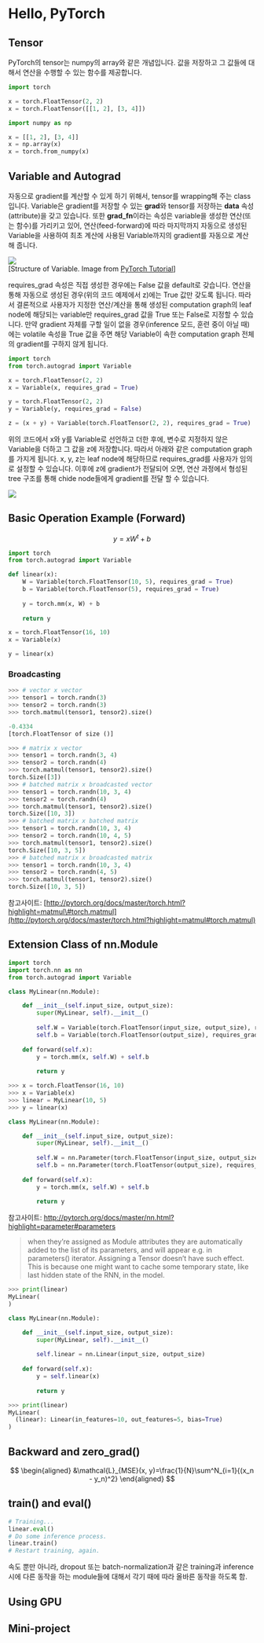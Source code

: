# Hello, PyTorch

## Tensor

PyTorch의 tensor는 numpy의 array와 같은 개념입니다. 값을 저장하고 그 값들에 대해서 연산을 수행할 수 있는 함수를 제공합니다.

```python
import torch

x = torch.FloatTensor(2, 2)
x = torch.FloatTensor([[1, 2], [3, 4]])

import numpy as np

x = [[1, 2], [3, 4]]
x = np.array(x)
x = torch.from_numpy(x)
```

## Variable and Autograd

자동으로 gradient를 계산할 수 있게 하기 위해서, tensor를 wrapping해 주는 class입니다. Variable은 gradient를 저장할 수 있는 **grad**와 tensor를 저장하는 **data** 속성\(attribute\)을 갖고 있습니다. 또한 **grad\_fn**이라는 속성은 variable을 생성한 연산\(또는 함수\)를 가리키고 있어, 연산\(feed-forward\)에 따라 마지막까지 자동으로 생성된 Variable을 사용하여 최초 계산에 사용된 Variable까지의 gradient를 자동으로 계산 해 줍니다.

![](http://pytorch.org/tutorials/_images/Variable.png)  
\[Structure of Variable. Image from [PyTorch Tutorial](http://pytorch.org/tutorials/beginner/deep_learning_60min_blitz.html)\]

requires\_grad 속성은 직접 생성한 경우에는 False 값을 default로 갖습니다. 연산을 통해 자동으로 생성된 경우\(위의 코드 예제에서 z\)에는 True 값만 갖도록 됩니다. 따라서 결론적으로 사용자가 지정한 연산/계산을 통해 생성된 computation graph의 leaf node에 해당되는 variable만 requires\_grad 값을 True 또는 False로 지정할 수 있습니다. 만약 gradient 자체를 구할 일이 없을 경우\(inference 모드, 훈련 중이 아닐 때\)에는 volatile 속성을 True 값을 주면 해당 Variable이 속한 computation graph 전체의 gradient를 구하지 않게 됩니다.

```python
import torch
from torch.autograd import Variable

x = torch.FloatTensor(2, 2)
x = Variable(x, requires_grad = True)

y = torch.FloatTensor(2, 2)
y = Variable(y, requires_grad = False)

z = (x + y) + Variable(torch.FloatTensor(2, 2), requires_grad = True)
```

위의 코드에서 x와 y를 Variable로 선언하고 더한 후에, 변수로 지정하지 않은 Variable을 더하고 그 값을 z에 저장합니다. 따라서 아래와 같은 computation graph를 가지게 됩니다. x, y, z는 leaf node에 해당하므로 requires_grad를 사용자가 임의로 설정할 수 있습니다. 이후에 z에 gradient가 전달되어 오면, 연산 과정에서 형성된 tree 구조를 통해 chide node들에게 gradient를 전달 할 수 있습니다.

![](/assets/pytorch-intro-xyz-graph.png)

## Basic Operation Example \(Forward\)

$$
y = xW^t + b
$$

```python
import torch
from torch.autograd import Variable

def linear(x):
    W = Variable(torch.FloatTensor(10, 5), requires_grad = True)
    b = Variable(torch.FloatTensor(5), requires_grad = True)
    
    y = torch.mm(x, W) + b
    
    return y

x = torch.FloatTensor(16, 10)
x = Variable(x)

y = linear(x)
```

### Broadcasting

```python
>>> # vector x vector
>>> tensor1 = torch.randn(3)
>>> tensor2 = torch.randn(3)
>>> torch.matmul(tensor1, tensor2).size()

-0.4334
[torch.FloatTensor of size ()]

>>> # matrix x vector
>>> tensor1 = torch.randn(3, 4)
>>> tensor2 = torch.randn(4)
>>> torch.matmul(tensor1, tensor2).size()
torch.Size([3])
>>> # batched matrix x broadcasted vector
>>> tensor1 = torch.randn(10, 3, 4)
>>> tensor2 = torch.randn(4)
>>> torch.matmul(tensor1, tensor2).size()
torch.Size([10, 3])
>>> # batched matrix x batched matrix
>>> tensor1 = torch.randn(10, 3, 4)
>>> tensor2 = torch.randn(10, 4, 5)
>>> torch.matmul(tensor1, tensor2).size()
torch.Size([10, 3, 5])
>>> # batched matrix x broadcasted matrix
>>> tensor1 = torch.randn(10, 3, 4)
>>> tensor2 = torch.randn(4, 5)
>>> torch.matmul(tensor1, tensor2).size()
torch.Size([10, 3, 5])
```

참고사이트: [http://pytorch.org/docs/master/torch.html?highlight=matmul\#torch.matmul](http://pytorch.org/docs/master/torch.html?highlight=matmul#torch.matmul)

## Extension Class of nn.Module

```python
import torch
import torch.nn as nn
from torch.autograd import Variable

class MyLinear(nn.Module):

    def __init__(self.input_size, output_size):
        super(MyLinear, self).__init__()
        
        self.W = Variable(torch.FloatTensor(input_size, output_size), requires_grad = True)
        self.b = Variable(torch.FloatTensor(output_size), requires_grad = True)
        
    def forward(self.x):
        y = torch.mm(x, self.W) + self.b
        
        return y
```

```python        
>>> x = torch.FloatTensor(16, 10)
>>> x = Variable(x)
>>> linear = MyLinear(10, 5)
>>> y = linear(x)
```

```python
class MyLinear(nn.Module):

    def __init__(self.input_size, output_size):
        super(MyLinear, self).__init__()
        
        self.W = nn.Parameter(torch.FloatTensor(input_size, output_size), requires_grad = True)
        self.b = nn.Parameter(torch.FloatTensor(output_size), requires_grad = True)
        
    def forward(self.x):
        y = torch.mm(x, self.W) + self.b
        
        return y
```

참고사이트: http://pytorch.org/docs/master/nn.html?highlight=parameter#parameters

>when they’re assigned as Module attributes they are automatically added to the list of its parameters, and will appear e.g. in parameters() iterator. Assigning a Tensor doesn’t have such effect. This is because one might want to cache some temporary state, like last hidden state of the RNN, in the model.

```python
>>> print(linear)
MyLinear(
)
```

```python
class MyLinear(nn.Module):

    def __init__(self.input_size, output_size):
        super(MyLinear, self).__init__()
        
        self.linear = nn.Linear(input_size, output_size)
                
    def forward(self.x):
        y = self.linear(x)
        
        return y
```

```python
>>> print(linear)
MyLinear(
  (linear): Linear(in_features=10, out_features=5, bias=True)
)
```

## Backward and zero\_grad\(\)

$$
\begin{aligned}
&\mathcal{L}_{MSE}(x, y)=\frac{1}{N}\sum^N_{i=1}{(x_n - y_n)^2}
\end{aligned}
$$

## train\(\) and eval\(\)

```python
# Training...
linear.eval()
# Do some inference process.
linear.train()
# Restart training, again.
```

속도 뿐만 아니라, dropout 또는 batch-normalization과 같은 training과 inference 시에 다른 동작을 하는 module들에 대해서 각기 때에 따라 올바른 동작을 하도록 함.

## Using GPU

## Mini-project




